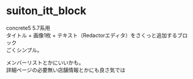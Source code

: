# suiton_itt_block
concrete5 5.7系用  
タイトル + 画像1枚 + テキスト（Redactorエディタ）をさくっと追加するブロック  
ごくシンプル。

メンバーリストとかにいいかも。  
詳細ページの必要無い店舗情報とかにも良さ気では
